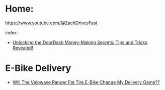# Home:
https://www.youtube.com/@ZachDrivesFast

index:
- [Unlocking the DoorDash Money-Making Secrets: Tips and Tricks Revealed!](https://youtu.be/rDAYqWenr1I)

# E-Bike Delivery
- [Will The Velowave Ranger Fat Tire E-Bike Change My Delivery Game??](https://youtu.be/kEzNr5jKICA)
